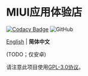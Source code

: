 # MIUI应用体验店

[![Codacy Badge](https://app.codacy.com/project/badge/Grade/91c6afcbf8254fcbb2b0258a0da2dc09)](https://www.codacy.com/gh/ArvinZJC/MiuiAppExperienceStore/dashboard?utm_source=github.com&amp;utm_medium=referral&amp;utm_content=ArvinZJC/MiuiAppExperienceStore&amp;utm_campaign=Badge_Grade)
![GitHub](https://img.shields.io/github/license/ArvinZJC/MiuiAppExperienceStore)

[English](./README.md) | **简体中文**

(TODO；仅安卓)

请注意此项目使用[GPL-3.0协议](./LICENSE)。
